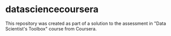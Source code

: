 # datasciencecoursera
This repository was created as part of a solution to the assessment in "Data Scientist's Toolbox" course from Coursera.
